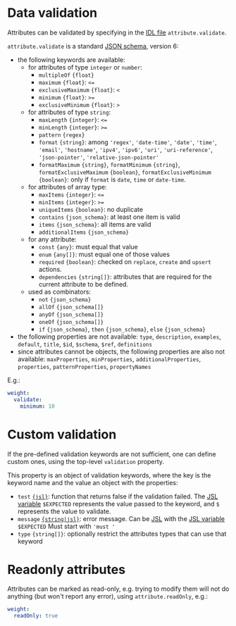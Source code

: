 # Data validation

Attributes can be validated by specifying in the [IDL file](idl.md)
`attribute.validate`.

`attribute.validate` is a standard [JSON schema](http://json-schema.org/),
version 6:
  - the following keywords are available:
    - for attributes of type `integer` or `number`:
      - `multipleOf` `{float}`
      - `maximum` `{float}`: `<=`
      - `exclusiveMaximum` `{float}`: `<`
      - `minimum` `{float}`: `>=`
      - `exclusiveMinimum` `{float}`: `>`
    - for attributes of type `string`:
      - `maxLength` `{integer}`: `<=`
      - `minLength` `{integer}`: `>=`
      - `pattern` `{regex}`
      - `format` `{string}`: among `'regex'`, `'date-time'`, `'date'`,
        `'time'`, `'email'`, `'hostname'`, `'ipv4'`, `'ipv6'`, `'uri'`,
        `'uri-reference'`, `'json-pointer'`, `'relative-json-pointer'`
      - `formatMaximum` `{string}`, `formatMinimum` `{string}`,
        `formatExclusiveMaximum` `{boolean}`,
        `formatExclusiveMinimum` `{boolean}`: only if `format` is `date`, `time`
        or `date-time`.
    - for attributes of array type:
      - `maxItems` `{integer}`: `<=`
      - `minItems` `{integer}`: `>=`
      - `uniqueItems` `{boolean}`: no duplicate
      - `contains` `{json_schema}`: at least one item is valid
      - `items` `{json_schema}`: all items are valid
      - `additionalItems` `{json_schema}`
    - for any attribute:
      - `const` `{any}`: must equal that value
      - `enum` `{any[]}`: must equal one of those values
      - `required` `{boolean}`: checked on `replace`, `create` and
        `upsert` actions.
      - `dependencies` `{string[]}`: attributes that are required
        for the current attribute to be defined.
    - used as combinators:
      - `not` `{json_schema}`
      - `allOf` `{json_schema[]}`
      - `anyOf` `{json_schema[]}`
      - `oneOf` `{json_schema[]}`
      - `if` `{json_schema}`, `then` `{json_schema}`, `else` `{json_schema}`
  - the following properties are not available: `type`, `description`,
    `examples`, `default`, `title`, `$id`, `$schema`, `$ref`, `definitions`
  - since attributes cannot be objects, the following properties are also
    not available: `maxProperties`, `minProperties`, `additionalProperties`,
    `properties`, `patternProperties`, `propertyNames`

E.g.:

```yml
weight:
  validate:
    minimum: 10
```

# Custom validation

If the pre-defined validation keywords are not sufficient, one can define
custom ones, using the top-level `validation` property.

This property is an object of validation keywords, where the key is the
keyword name and the value an object with the properties:
  - `test` [`{jsl}`](jsl.md): function that returns false if the validation
    failed. The [JSL variable](jsl.md#jsl-variables) `$EXPECTED` represents the
    value passed to the keyword, and `$` represents the value to validate.
  - `message` [`{string|jsl}`](jsl.md): error message.
    Can be [JSL](jsl.md) with the [JSL variable](jsl.md#jsl-variables)
    `$EXPECTED`
    Must start with `'must '`
  - `type` `{string[]}`: optionally restrict the attributes types that can
    use that keyword

# Readonly attributes

Attributes can be marked as read-only, e.g. trying to modify them will not do
anything (but won't report any error), using `attribute.readOnly`, e.g.:

```yml
weight:
  readOnly: true
```
